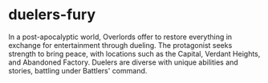 # duelers-fury
In a post-apocalyptic world, Overlords offer to restore everything in exchange for entertainment through dueling. The protagonist seeks strength to bring peace, with locations such as the Capital, Verdant Heights, and Abandoned Factory. Duelers are diverse with unique abilities and stories, battling under Battlers' command.

